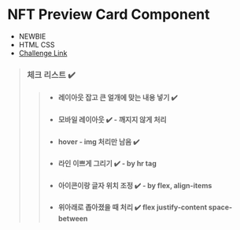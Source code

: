 # NFT Preview Card Component

- NEWBIE
- HTML CSS
- [Challenge Link](https://www.frontendmentor.io/challenges/nft-preview-card-component-SbdUL_w0U)

> ### 체크 리스트 ✔️
>
> > - #### 레이아웃 잡고 큰 얼개에 맞는 내용 넣기 ✔️
> >
> > - #### 모바일 레이아웃 ✔️ - 깨지지 않게 처리
> >
> > - #### hover - img 처리만 남음 ✔️
> >
> > - #### 라인 이쁘게 그리기 ✔️ - by hr tag
> >
> > - #### 아이콘이랑 글자 위치 조정 ✔️ - by flex, align-items
> >
> > - #### 위아래로 좁아졌을 때 처리 ✔️ flex justify-content space-between

